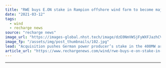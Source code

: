 ```yaml
---
title: "RWE buys E.ON stake in Rampion offshore wind farm to become majority shareholder"
date: "2021-03-12"
tags: 
  - wind
  - recharge news
source: "recharge news"
image_url: "https://images-global.nhst.tech/image/dzE0NmVWSjFyWXFJazhCVCtrMlEzLzN1MDVzQXNPcVV1QU0xNVFMaU1OYz0=/nhst/binary/3bcdcd2b311cc7b76919da1894db21e7"
image_fp: "/assets/img/post_thumbnails/102.jpg"
lead: "Acquisition pushes German power producer’s stake in the 400MW array in the English Channel to above 50%"
article_url: "https://www.rechargenews.com/wind/rwe-buys-e-on-stake-in-rampion-offshore-wind-farm-to-become-majority-shareholder/2-1-979570"
---
```


---
